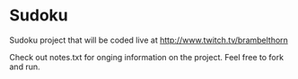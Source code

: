 # Sudoku
Sudoku project that will be coded live at http://www.twitch.tv/brambelthorn

Check out notes.txt for onging information on the project.  Feel free to fork and run.
